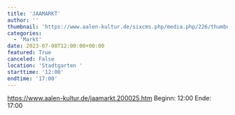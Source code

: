 ```yaml
---
title: 'JAAMARKT'
author: ''
thumbnail: 'https://www.aalen-kultur.de/sixcms.php/media.php/226/thumbnails/230616_jaa23_banner_200x300_p.pdf.613096.gif'
categories:
  - 'Markt'
date: 2023-07-08T12:00:00+00:00
featured: True
canceled: False
location: 'Stadtgarten '
starttime: '12:00'
endtime: '17:00'
---
```

https://www.aalen-kultur.de/jaamarkt.200025.htm
Beginn: 12:00
 Ende: 17:00